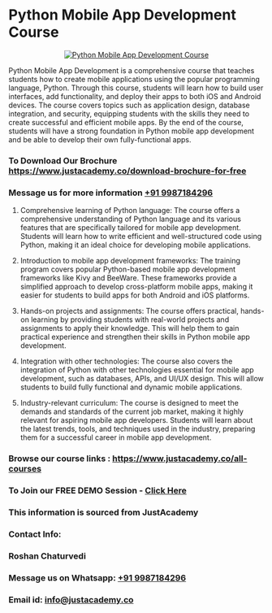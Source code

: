 # Python Mobile App Development Course

<p align="center">
  <a href="https://justacademy.co/program-detail/mobile-app-development">
    <img src="https://justacademy.co/storage2/program_images/1704700359.webp" alt="Python Mobile App Development Course">
  </a>
</p>


Python Mobile App Development is a comprehensive course that teaches students how to create mobile applications using the popular programming language, Python. Through this course, students will learn how to build user interfaces, add functionality, and deploy their apps to both iOS and Android devices. The course covers topics such as application design, database integration, and security, equipping students with the skills they need to create successful and efficient mobile apps. By the end of the course, students will have a strong foundation in Python mobile app development and be able to develop their own fully-functional apps. 
### To Download Our Brochure https://www.justacademy.co/download-brochure-for-free
### Message us for more information [+91 9987184296](https://api.whatsapp.com/send?phone=919987184296)
1) Comprehensive learning of Python language: The course offers a comprehensive understanding of Python language and its various features that are specifically tailored for mobile app development. Students will learn how to write efficient and well-structured code using Python, making it an ideal choice for developing mobile applications.

2) Introduction to mobile app development frameworks: The training program covers popular Python-based mobile app development frameworks like Kivy and BeeWare. These frameworks provide a simplified approach to develop cross-platform mobile apps, making it easier for students to build apps for both Android and iOS platforms.

3) Hands-on projects and assignments: The course offers practical, hands-on learning by providing students with real-world projects and assignments to apply their knowledge. This will help them to gain practical experience and strengthen their skills in Python mobile app development.

4) Integration with other technologies: The course also covers the integration of Python with other technologies essential for mobile app development, such as databases, APIs, and UI/UX design. This will allow students to build fully functional and dynamic mobile applications.

5) Industry-relevant curriculum: The course is designed to meet the demands and standards of the current job market, making it highly relevant for aspiring mobile app developers. Students will learn about the latest trends, tools, and techniques used in the industry, preparing them for a successful career in mobile app development.

### Browse our course links : https://www.justacademy.co/all-courses 
### To Join our FREE DEMO Session - [Click Here](https://www.justacademy.co/register-for-course-demo)


### This information is sourced from JustAcademy
### Contact Info:
### Roshan Chaturvedi
### Message us on Whatsapp: [+91 9987184296](https://api.whatsapp.com/send?phone=919987184296)
### Email id: [info@justacademy.co](mailto:info@justacademy.co)
                    